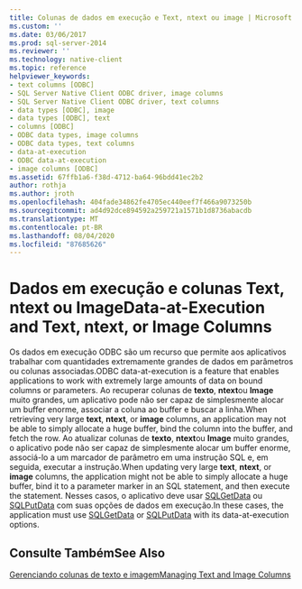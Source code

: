 ```yaml
---
title: Colunas de dados em execução e Text, ntext ou image | Microsoft Docs
ms.custom: ''
ms.date: 03/06/2017
ms.prod: sql-server-2014
ms.reviewer: ''
ms.technology: native-client
ms.topic: reference
helpviewer_keywords:
- text columns [ODBC]
- SQL Server Native Client ODBC driver, image columns
- SQL Server Native Client ODBC driver, text columns
- data types [ODBC], image
- data types [ODBC], text
- columns [ODBC]
- ODBC data types, image columns
- ODBC data types, text columns
- data-at-execution
- ODBC data-at-execution
- image columns [ODBC]
ms.assetid: 67ffb1a6-f38d-4712-ba64-96bdd41ec2b2
author: rothja
ms.author: jroth
ms.openlocfilehash: 404fade34862fe4705ec440eef7f466a9073250b
ms.sourcegitcommit: ad4d92dce894592a259721a1571b1d8736abacdb
ms.translationtype: MT
ms.contentlocale: pt-BR
ms.lasthandoff: 08/04/2020
ms.locfileid: "87685626"
---
```

# <a name="data-at-execution-and-text-ntext-or-image-columns"></a><span data-ttu-id="0c088-102">Dados em execução e colunas Text, ntext ou Image</span><span class="sxs-lookup"><span data-stu-id="0c088-102">Data-at-Execution and Text, ntext, or Image Columns</span></span>
  <span data-ttu-id="0c088-103">Os dados em execução ODBC são um recurso que permite aos aplicativos trabalhar com quantidades extremamente grandes de dados em parâmetros ou colunas associadas.</span><span class="sxs-lookup"><span data-stu-id="0c088-103">ODBC data-at-execution is a feature that enables applications to work with extremely large amounts of data on bound columns or parameters.</span></span> <span data-ttu-id="0c088-104">Ao recuperar colunas de **texto**, **ntext**ou **Image** muito grandes, um aplicativo pode não ser capaz de simplesmente alocar um buffer enorme, associar a coluna ao buffer e buscar a linha.</span><span class="sxs-lookup"><span data-stu-id="0c088-104">When retrieving very large **text**, **ntext**, or **image** columns, an application may not be able to simply allocate a huge buffer, bind the column into the buffer, and fetch the row.</span></span> <span data-ttu-id="0c088-105">Ao atualizar colunas de **texto**, **ntext**ou **Image** muito grandes, o aplicativo pode não ser capaz de simplesmente alocar um buffer enorme, associá-lo a um marcador de parâmetro em uma instrução SQL e, em seguida, executar a instrução.</span><span class="sxs-lookup"><span data-stu-id="0c088-105">When updating very large **text**, **ntext**, or **image** columns, the application might not be able to simply allocate a huge buffer, bind it to a parameter marker in an SQL statement, and then execute the statement.</span></span> <span data-ttu-id="0c088-106">Nesses casos, o aplicativo deve usar [SQLGetData](../native-client-odbc-api/sqlgetdata.md) ou [SQLPutData](../native-client-odbc-api/sqlputdata.md) com suas opções de dados em execução.</span><span class="sxs-lookup"><span data-stu-id="0c088-106">In these cases, the application must use [SQLGetData](../native-client-odbc-api/sqlgetdata.md) or [SQLPutData](../native-client-odbc-api/sqlputdata.md) with its data-at-execution options.</span></span>  
  
## <a name="see-also"></a><span data-ttu-id="0c088-107">Consulte Também</span><span class="sxs-lookup"><span data-stu-id="0c088-107">See Also</span></span>  
 [<span data-ttu-id="0c088-108">Gerenciando colunas de texto e imagem</span><span class="sxs-lookup"><span data-stu-id="0c088-108">Managing Text and Image Columns</span></span>](managing-text-and-image-columns.md)  
  
  
